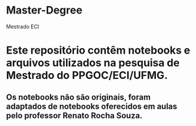# Master-Degree
Mestrado ECI
# Este repositório contêm notebooks e arquivos utilizados na pesquisa de Mestrado do PPGOC/ECI/UFMG.
## Os notebooks não são originais, foram adaptados de notebooks oferecidos em aulas pelo professor Renato Rocha Souza.
